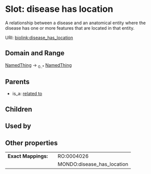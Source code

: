 
# Slot: disease has location


A relationship between a disease and an anatomical entity where the disease has one or more features that are located in that entity.

URI: [biolink:disease_has_location](https://w3id.org/biolink/vocab/disease_has_location)


## Domain and Range

[NamedThing](NamedThing.md) &#8594;  <sub>0..\*</sub> [NamedThing](NamedThing.md)

## Parents

 *  is_a: [related to](related_to.md)

## Children


## Used by


## Other properties

|  |  |  |
| --- | --- | --- |
| **Exact Mappings:** | | RO:0004026 |
|  | | MONDO:disease_has_location |


